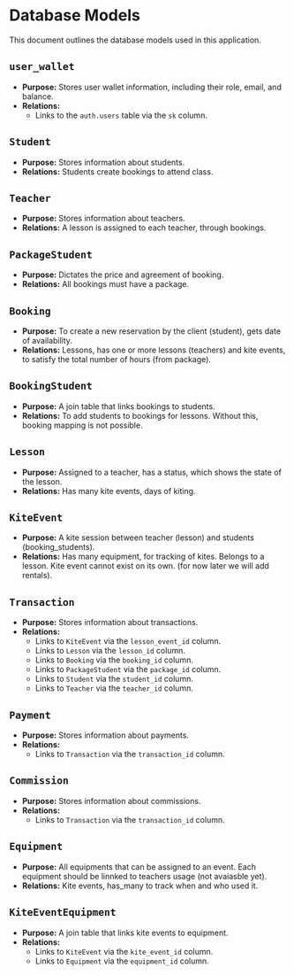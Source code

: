 # Database Models

This document outlines the database models used in this application.

## `user_wallet`

*   **Purpose:** Stores user wallet information, including their role, email, and balance.
*   **Relations:**
    *   Links to the `auth.users` table via the `sk` column.

## `Student`

*   **Purpose:** Stores information about students.
*   **Relations:** Students create bookings to attend class.

## `Teacher`

*   **Purpose:** Stores information about teachers.
*   **Relations:** A lesson is assigned to each teacher, through bookings.

## `PackageStudent`

*   **Purpose:** Dictates the price and agreement of booking.
*   **Relations:** All bookings must have a package.

## `Booking`

*   **Purpose:** To create a new reservation by the client (student), gets date of availability.
*   **Relations:** Lessons, has one or more lessons (teachers) and kite events, to satisfy the total number of hours (from package).

## `BookingStudent`

*   **Purpose:** A join table that links bookings to students.
*   **Relations:** To add students to bookings for lessons. Without this, booking mapping is not possible.

## `Lesson`

*   **Purpose:** Assigned to a teacher, has a status, which shows the state of the lesson.
*   **Relations:** Has many kite events, days of kiting.

## `KiteEvent`

*   **Purpose:** A kite session between teacher (lesson) and students (booking_students).
*   **Relations:** Has many equipment, for tracking of kites. Belongs to a lesson. Kite event cannot exist on its own. (for now later we will add rentals).

## `Transaction`

*   **Purpose:** Stores information about transactions.
*   **Relations:**
    *   Links to `KiteEvent` via the `lesson_event_id` column.
    *   Links to `Lesson` via the `lesson_id` column.
    *   Links to `Booking` via the `booking_id` column.
    *   Links to `PackageStudent` via the `package_id` column.
    *   Links to `Student` via the `student_id` column.
    *   Links to `Teacher` via the `teacher_id` column.

## `Payment`

*   **Purpose:** Stores information about payments.
*   **Relations:**
    *   Links to `Transaction` via the `transaction_id` column.

## `Commission`

*   **Purpose:** Stores information about commissions.
*   **Relations:**
    *   Links to `Transaction` via the `transaction_id` column.

## `Equipment`

*   **Purpose:** All equipments that can be assigned to an event. Each equipment should be linnked to teachers usage (not avaiasble yet).
*   **Relations:** Kite events, has_many to track when and who used it.

## `KiteEventEquipment`

*   **Purpose:** A join table that links kite events to equipment.
*   **Relations:**
    *   Links to `KiteEvent` via the `kite_event_id` column.
    *   Links to `Equipment` via the `equipment_id` column.
